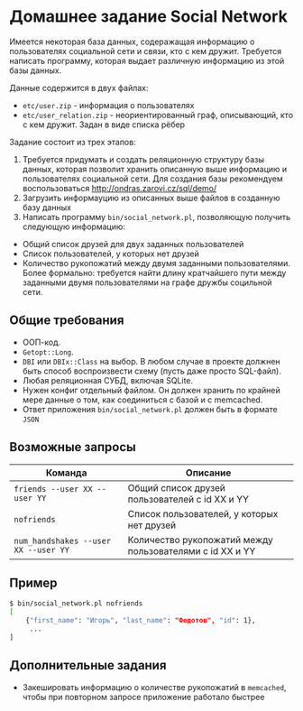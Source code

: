 Домашнее задание Social Network
=====================

Имеется некоторая база данных, содеражащая информацию о пользователях социальной сети и связи, кто с кем дружит. Требуется написать программу, которая выдает различную информацию из этой базы данных.

Данные содержится в двух файлах:
* `etc/user.zip` - информация о пользователях
* `etc/user_relation.zip` - неориентированный граф, описывающий, кто с кем дружит. Задан в виде списка рёбер

Задание состоит из трех этапов:
1. Требуется придумать и создать реляционную структуру базы данных, которая позволит хранить описанную выше информацию и пользователях социальной сети.  Для создания базы рекомендуем воспользоваться http://ondras.zarovi.cz/sql/demo/
2. Загрузить информауцию из описанных выше файлов в созданную базу данных
3. Написать программу `bin/social_network.pl`, позволяющую получить следующую информацию:
 * Общий список друзей для двух заданных пользователей
 * Список пользователей, у которых нет друзей
 * Количество рукопожатий между двумя заданными пользователями. Более формально: требуется найти длину кратчайшего пути между заданными двумя пользователями на графе дружбы социльной сети.

Общие требования
----------------

* ООП-код.
* `Getopt::Long`.
* `DBI` или `DBIx::Class` на выбор. В любом случае в проекте должнен быть способ воспроизвести схему (пусть даже просто SQL-файл).
* Любая реляционная СУБД, включая SQLite.
* Нужен конфиг отдельный файлом. Он должен хранить по крайней мере данные о том, как соединиться с базой и с memcached.
* Ответ приложения `bin/social_network.pl` должен быть в формате `JSON`


Возможные запросы
-----------------

| Команда | Описание |
|---------|----------|
| `friends --user XX --user YY` | Общий список друзей пользователей c id XX и YY |
| `nofriends` | Список пользователей, у которых нет друзей |
| `num_handshakes --user XX --user YY` | Количество рукопожатий между пользователями с id XX и YY |

Пример
------

```bash
$ bin/social_network.pl nofriends
[
    {"first_name": "Игорь", "last_name": "Федотов", "id": 1},
     ...
]
```

Дополнительные задания
----------------------

* Закешировать информацию о количестве рукопожатий в `memcached`, чтобы при повторном запросе приложение работало быстрее

